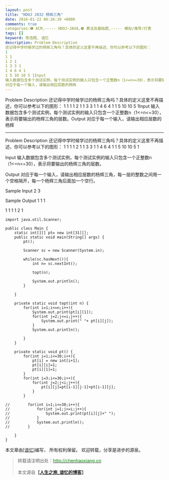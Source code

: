 ```yaml
---
layout: post
title: "HDOJ 2032 杨辉三角"
date: 2016-01-22 06:26:39 +0800
comments: true
categories:❶ ACM,----- HDOJ-JAVA,❺ 算法及基础题,----- 模拟/推导/打表
tags: []
keyword: 陈浩翔, 谙忆
description: Problem Description 
还记得中学时候学过的杨辉三角吗？具体的定义这里不再描述，你可以参考以下的图形： 
1 
1 1 
1 2 1 
1 3 3 1 
1 4 6 4 1 
1 5 10 10 5 1Input 
输入数据包含多个测试实例，每个测试实例的输入只包含一个正整数n（1<=n<=30），表示将要输出的杨辉三角的层数。Output 
对应于每一个输入，请输出相应层数的杨辉 
---
```



Problem Description 
还记得中学时候学过的杨辉三角吗？具体的定义这里不再描述，你可以参考以下的图形： 
1 
1 1 
1 2 1 
1 3 3 1 
1 4 6 4 1 
1 5 10 10 5 1Input 
输入数据包含多个测试实例，每个测试实例的输入只包含一个正整数n（1<=n<=30），表示将要输出的杨辉三角的层数。Output 
对应于每一个输入，请输出相应层数的杨辉
<!-- more -->
----------

Problem Description
还记得中学时候学过的杨辉三角吗？具体的定义这里不再描述，你可以参考以下的图形：
1
1 1
1 2 1
1 3 3 1
1 4 6 4 1
1 5 10 10 5 1

 

Input
输入数据包含多个测试实例，每个测试实例的输入只包含一个正整数n（1<=n<=30），表示将要输出的杨辉三角的层数。
 

Output
对应于每一个输入，请输出相应层数的杨辉三角，每一层的整数之间用一个空格隔开，每一个杨辉三角后面加一个空行。
 

Sample Input
2 3
 

Sample Output
1
1 1

1
1 1
1 2 1

```
import java.util.Scanner;

public class Main {
    static int[][] pt= new int[31][];
    public static void main(String[] args) {
        pt();
        
        Scanner sc = new Scanner(System.in);
        
        while(sc.hasNext()){
            int n= sc.nextInt();
            
            topt(n);
            
            System.out.println();
        }
        
    }

    private static void topt(int n) {
        for(int i=1;i<=n;i++){
            System.out.print(pt[i][1]);
            for(int j=2;j<=i;j++){
                System.out.print(" "+ pt[i][j]);
            }
            System.out.println();
            
        }
    }

    private static void pt() {
        for(int i=1;i<=30;i++){
            pt[i] = new int[i+1];
            pt[i][i]=1;
            pt[i][1]=1;
        }
        for(int i=3;i<=30;i++){
            for(int j=2;j<i;j++){
                pt[i][j]=pt[i-1][j-1]+pt[i-1][j];
            }
        }
        
//        for(int i=1;i<=30;i++){
//            for(int j=1;j<=i;j++){
//                System.out.print(pt[i][j]+" ");
//            }
//            System.out.println();
//        }
        
    }
}

```

本文章由<a href="http://chenhaoxiang.cn/">[谙忆]</a>编写， 所有权利保留。 
欢迎转载，分享是进步的源泉。
<blockquote cite='陈浩翔'>
<p background-color='#D3D3D3'>转载请注明出处：<a href='http://chenhaoxiang.cn'><font color="green">http://chenhaoxiang.cn</font></a><br><br>
本文源自<strong>【<a href='http://chenhaoxiang.cn' target='_blank'>人生之旅_谙忆的博客</a>】</strong></p>
</blockquote>
